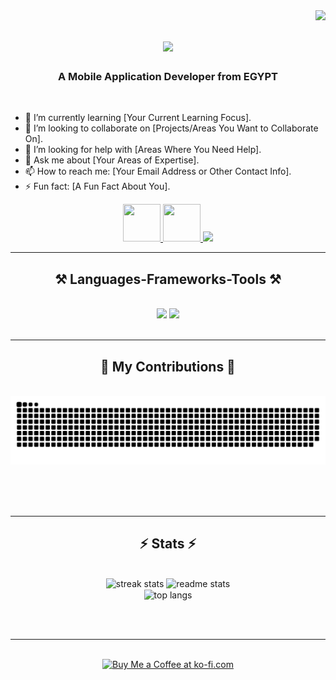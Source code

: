 <img align="right" src="https://visitor-badge.laobi.icu/badge?page_id=eng-abdallahyasser.eng-abdallahyasser" />


<h1 align="center">
<img src="https://readme-typing-svg.herokuapp.com?font=Righteous&size=40&duration=3500&pause=1000&center=true&random=false&width=500&height=80&lines=Hi+There!+%F0%9F%91%8B;Welcome+To+My+Profile+%F0%9F%A4%97;It's+Me%2C+Abdallah+Yasser" /></a>
</h1>


<h3 align="center">A Mobile Application Developer from EGYPT</h3>

<br/>

- 🌱 I’m currently learning [Your Current Learning Focus].
- 👯 I’m looking to collaborate on [Projects/Areas You Want to Collaborate On].
- 🤔 I’m looking for help with [Areas Where You Need Help].
- 💬 Ask me about [Your Areas of Expertise].
- 📫 How to reach me: [Your Email Address or Other Contact Info].
- ⚡ Fun fact: [A Fun Fact About You].

 
<div align="center"> 
  <a href="mailto:abdallahyasser1277@gmail.com">
    <img src="https://img.icons8.com/?size=100&id=X0mEIh0RyDdL&format=png&color=000000" width="60" height="60" />
  </a>
  <a href="https://www.linkedin.com/in/abdallah-yasser-30a1681a1/" target="_blank">
    <img src="https://img.icons8.com/?size=100&id=13930&format=png&color=000000" width="60" height="60"/>
  </a>
  <a href="https://salesp07.github.io" target="_blank">
     <img src="https://img.icons8.com/?size=100&id=13955&format=png&color=ff0000" target="_blank" /> <!-- sqlite, safari, google-chrome are other good icon options -->
  </a>
</div>

 <hr/>
 
<h2 align="center">⚒️ Languages-Frameworks-Tools ⚒️</h2>
<br/>
<div align="center">
    <img src="https://skillicons.dev/icons?i=react,bootstrap,mui,html,css,vscode,github,figma,tailwind,git,r" />
    <img src="https://skillicons.dev/icons?i=nodejs,python,javascript,typescript,express,firebase,mongodb,c,java,nextjs,mysql,flask" /><br>
</div>

<br/>
<hr/>

<div align="center">
  <h2>🐍 My Contributions 🐍</h2>
  <br>
  <img alt="snake eating my contributions" src="https://raw.githubusercontent.com/salesp07/salesp07/output/github-contribution-grid-snake.svg" />
  
  <br/><br/><br/>
</div>

<hr/>

<h2 align="center">⚡ Stats ⚡</h2>
<br>
<div align=center>
  <img width=390 src="https://github-readme-streak-stats-salesp07.vercel.app/?user=salesp07&count_private=true&theme=react&border_radius=10" alt="streak stats"/>
  <img width=390 src="https://github-readme-stats-salesp07.vercel.app/api?username=salesp07&count_private=true&show_icons=true&theme=react&rank_icon=github&border_radius=10" alt="readme stats" />
  <br/>
  <img width=325 align="center" src="https://github-readme-stats-salesp07.vercel.app/api/top-langs/?username=salesp07&hide=HTML&langs_count=8&layout=compact&theme=react&border_radius=10&size_weight=0.5&count_weight=0.5&exclude_repo=github-readme-stats" alt="top langs" />
</div>

<br/><br/>

<hr/>

<br/>

<div align="center">
<a href='https://ko-fi.com/V7V4RAK9C' target='_blank'><img height='64' style='border:0px;height:64px;' src='https://storage.ko-fi.com/cdn/kofi1.png?v=3' border='0' alt='Buy Me a Coffee at ko-fi.com' /></a>
</div>

<br/>
